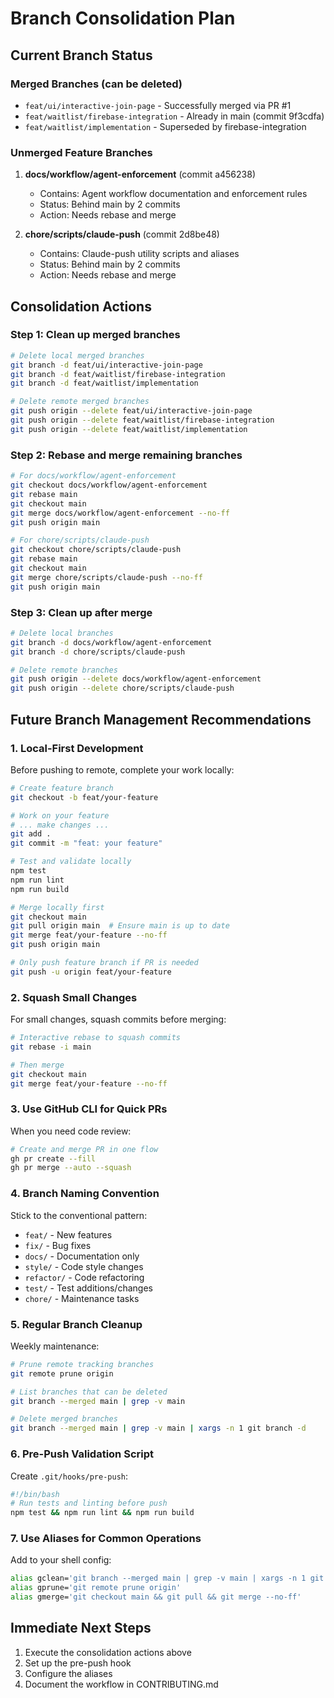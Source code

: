 # Branch Consolidation Plan

## Current Branch Status

### Merged Branches (can be deleted)
- `feat/ui/interactive-join-page` - Successfully merged via PR #1
- `feat/waitlist/firebase-integration` - Already in main (commit 9f3cdfa)
- `feat/waitlist/implementation` - Superseded by firebase-integration

### Unmerged Feature Branches
1. **docs/workflow/agent-enforcement** (commit a456238)
   - Contains: Agent workflow documentation and enforcement rules
   - Status: Behind main by 2 commits
   - Action: Needs rebase and merge

2. **chore/scripts/claude-push** (commit 2d8be48)
   - Contains: Claude-push utility scripts and aliases
   - Status: Behind main by 2 commits  
   - Action: Needs rebase and merge

## Consolidation Actions

### Step 1: Clean up merged branches
```bash
# Delete local merged branches
git branch -d feat/ui/interactive-join-page
git branch -d feat/waitlist/firebase-integration
git branch -d feat/waitlist/implementation

# Delete remote merged branches
git push origin --delete feat/ui/interactive-join-page
git push origin --delete feat/waitlist/firebase-integration
git push origin --delete feat/waitlist/implementation
```

### Step 2: Rebase and merge remaining branches
```bash
# For docs/workflow/agent-enforcement
git checkout docs/workflow/agent-enforcement
git rebase main
git checkout main
git merge docs/workflow/agent-enforcement --no-ff
git push origin main

# For chore/scripts/claude-push
git checkout chore/scripts/claude-push
git rebase main
git checkout main
git merge chore/scripts/claude-push --no-ff
git push origin main
```

### Step 3: Clean up after merge
```bash
# Delete local branches
git branch -d docs/workflow/agent-enforcement
git branch -d chore/scripts/claude-push

# Delete remote branches
git push origin --delete docs/workflow/agent-enforcement
git push origin --delete chore/scripts/claude-push
```

## Future Branch Management Recommendations

### 1. Local-First Development
Before pushing to remote, complete your work locally:
```bash
# Create feature branch
git checkout -b feat/your-feature

# Work on your feature
# ... make changes ...
git add .
git commit -m "feat: your feature"

# Test and validate locally
npm test
npm run lint
npm run build

# Merge locally first
git checkout main
git pull origin main  # Ensure main is up to date
git merge feat/your-feature --no-ff
git push origin main

# Only push feature branch if PR is needed
git push -u origin feat/your-feature
```

### 2. Squash Small Changes
For small changes, squash commits before merging:
```bash
# Interactive rebase to squash commits
git rebase -i main

# Then merge
git checkout main
git merge feat/your-feature --no-ff
```

### 3. Use GitHub CLI for Quick PRs
When you need code review:
```bash
# Create and merge PR in one flow
gh pr create --fill
gh pr merge --auto --squash
```

### 4. Branch Naming Convention
Stick to the conventional pattern:
- `feat/` - New features
- `fix/` - Bug fixes
- `docs/` - Documentation only
- `style/` - Code style changes
- `refactor/` - Code refactoring
- `test/` - Test additions/changes
- `chore/` - Maintenance tasks

### 5. Regular Branch Cleanup
Weekly maintenance:
```bash
# Prune remote tracking branches
git remote prune origin

# List branches that can be deleted
git branch --merged main | grep -v main

# Delete merged branches
git branch --merged main | grep -v main | xargs -n 1 git branch -d
```

### 6. Pre-Push Validation Script
Create `.git/hooks/pre-push`:
```bash
#!/bin/bash
# Run tests and linting before push
npm test && npm run lint && npm run build
```

### 7. Use Aliases for Common Operations
Add to your shell config:
```bash
alias gclean='git branch --merged main | grep -v main | xargs -n 1 git branch -d'
alias gprune='git remote prune origin'
alias gmerge='git checkout main && git pull && git merge --no-ff'
```

## Immediate Next Steps

1. Execute the consolidation actions above
2. Set up the pre-push hook
3. Configure the aliases
4. Document the workflow in CONTRIBUTING.md